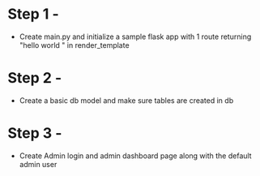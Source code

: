 # Step 1 -
-   Create main.py and initialize a sample flask app with 1 route returning "hello world " in render_template

# Step 2 -
-   Create a basic db model and make sure tables are created in db 

# Step 3 -
-   Create Admin login and admin dashboard page along with the default admin user